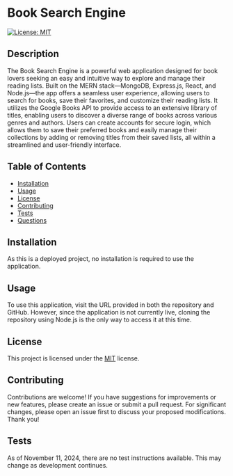 # Book Search Engine

[![License: MIT](https://img.shields.io/badge/License-MIT-yellow.svg)](https://opensource.org/licenses/MIT)

## Description
The Book Search Engine is a powerful web application designed for book lovers seeking an easy and intuitive way to explore and manage their reading lists. Built on the MERN stack—MongoDB, Express.js, React, and Node.js—the app offers a seamless user experience, allowing users to search for books, save their favorites, and customize their reading lists. It utilizes the Google Books API to provide access to an extensive library of titles, enabling users to discover a diverse range of books across various genres and authors. Users can create accounts for secure login, which allows them to save their preferred books and easily manage their collections by adding or removing titles from their saved lists, all within a streamlined and user-friendly interface.

## Table of Contents
- [Installation](#installation)
- [Usage](#usage)
- [License](#license)
- [Contributing](#contributing)
- [Tests](#tests)
- [Questions](#questions)

## Installation
As this is a deployed project, no installation is required to use the application.

## Usage
To use this application, visit the URL provided in both the repository and GitHub. However, since the application is not currently live, cloning the repository using Node.js is the only way to access it at this time.

## License
This project is licensed under the [MIT](https://opensource.org/licenses/MIT) license.

## Contributing
Contributions are welcome! If you have suggestions for improvements or new features, please create an issue or submit a pull request. For significant changes, please open an issue first to discuss your proposed modifications. Thank you!

## Tests
As of November 11, 2024, there are no test instructions available. This may change as development continues.
